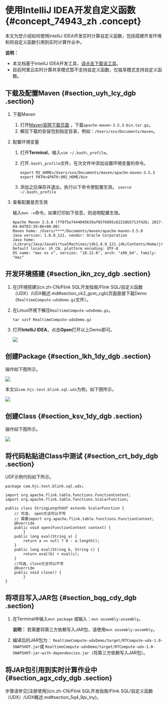 # 使用IntelliJ IDEA开发自定义函数 {#concept_74943_zh .concept}

本文为您介绍如何使用IntelliJ IDEA开发实时计算自定义函数，包括搭建开发环境和将自定义函数引用到实时计算作业中。

**说明：** 

-   本文档基于IntelliJ IDEA开发工具，[请点击下载该工具](https://www.jetbrains.com/idea/download/#section=mac)。
-   目前阿里云实时计算共享模式暂不支持自定义函数，仅独享模式支持自定义函数。

## 下载及配置Maven {#section_uyh_lcy_dgb .section}

1.  下载Maven
    1.  打开[Maven官网下载页面](http://maven.apache.org/download.cgi) ，下载`apache-maven-3.5.3-bin.tar.gz`。
    2.  解压下载的安装包到指定目录，例如：`/Users/xxx/Documents/maven`。
2.  配置环境变量
    1.  打开**Terminal**，输入`vim ~/.bash\_profile`。
    2.  打开`.bash\_profile`文件，在次文件中添加设置环境变量的命令。

        ```language-java
        export M2_HOME=/Users/xxx/Documents/maven/apache-maven-3.5.3
        export PATH=$PATH:$M2_HOME/bin
        ```

    3.  添加之后保存并退出，执行以下命令使配置生效。 `source ~/.bash\_profile`
3.  查看配置是否生效

    输入`mvn -v`命令。如果打印如下信息，则说明配置生效。

    ```
    Apache Maven 3.5.0 (ff8f5e7444045639af65f6095c62210b5713f426; 2017-04-04T03:39:06+08:00)
    Maven home: /Users/****/Documents/maven/apache-maven-3.5.0
    Java version: 1.8.0_121, vendor: Oracle Corporation
    Java home: /Library/Java/JavaVirtualMachines/jdk1.8.0_121.jdk/Contents/Home/jre
    Default locale: zh_CN, platform encoding: UTF-8
    OS name: "mac os x", version: "10.12.6", arch: "x86_64", family: "mac"
    ```


## 开发环境搭建 {#section_ikn_zcy_dgb .section}

1.  在[环境搭建](cn.zh-CN/Flink SQL开发指南/Flink SQL/自定义函数（UDX）/UDX概述.md#section_ck2_gcm_cgb)页面直接下载Demo（`RealtimeCompute-udxDemo.gz`文件）。
2.  在Linux环境下解压`RealtimeCompute-udxDemo.gz`。

    ```
    tar xzvf RealtimeCompute-udxDemo.gz				
    ```

3.  打开**IntelliJ IDEA**，点击**Open**打开以上Demo即可。

    ![](http://static-aliyun-doc.oss-cn-hangzhou.aliyuncs.com/assets/img/41061/155594093634496_zh-CN.png)


## 创建Package {#section_lkh_1dy_dgb .section}

操作如下图所示。

![](http://static-aliyun-doc.oss-cn-hangzhou.aliyuncs.com/assets/img/41061/155594093634497_zh-CN.png)

本文以`com.hjc.test.blink.sql.udx`为例，如下图所示。

![](http://static-aliyun-doc.oss-cn-hangzhou.aliyuncs.com/assets/img/41061/155594093634503_zh-CN.png)

## 创建Class {#section_ksv_1dy_dgb .section}

操作如下图所示。

![](http://static-aliyun-doc.oss-cn-hangzhou.aliyuncs.com/assets/img/41061/155594093634498_zh-CN.png)

## 将代码粘贴进Class中测试 {#section_crt_bdy_dgb .section}

UDF示例代码如下所示。

```language-java
package com.hjc.test.blink.sql.udx;

import org.apache.flink.table.functions.FunctionContext;
import org.apache.flink.table.functions.ScalarFunction;

public class StringLengthUdf extends ScalarFunction {
    // 可选， open方法可以不写
    // 需要import org.apache.flink.table.functions.FunctionContext;
    @Override
    public void open(FunctionContext context) {
        }
    public long eval(String a) {
        return a == null ? 0 : a.length();
    }
    public long eval(String b, String c) {
        return eval(b) + eval(c);
    }
    //可选，close方法可以不写
    @Override
    public void close() {
        }
}
```

## 将项目写入JAR包 {#section_bqg_cdy_dgb .section}

1.  在Terminal中输入`mvn package` 或输入：`mvn assembly:assembly`。

    **说明：** 若需要将第三方依赖写入JAR包，请使用`mvn assembly:assembly`。

2.  编译后的JAR包为： `RealtimeCompute-udxDemo/target/RTCompute-udx-1.0-SNAPSHOT.jar`或 `RealtimeCompute-udxDemo/target/RTCompute-udx-1.0-SNAPSHOT-jar-with-dependencies.jar`（将第三方依赖写入JAR包）。

## 将JAR包引用到实时计算作业中 {#section_agx_cdy_dgb .section}

步骤请参见[注册使用](cn.zh-CN/Flink SQL开发指南/Flink SQL/自定义函数（UDX）/UDX概述.md#section_5q4_9pi_lny)。

